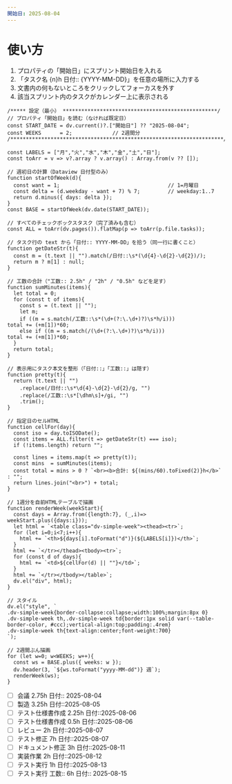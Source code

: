 ```yaml
---
開始日: 2025-08-04
---
```

# 使い方
1. プロパティの「開始日」にスプリント開始日を入れる
2. 「タスク名 {n}h 日付:: {YYYY-MM-DD}」を任意の場所に入力する
3. 文書内の何もないところをクリックしてフォーカスを外す
4. 該当スプリント内のタスクがカレンダー上に表示される

```dataviewjs
/***** 設定（最小） **************************************************/
// プロパティ「開始日」を読む（なければ既定日）
const START_DATE = dv.current()?.["開始日"] ?? "2025-08-04";
const WEEKS      = 2;             // 2週間分
/*********************************************************************/

const LABELS = ["月","火","水","木","金","土","日"];
const toArr = v => v?.array ? v.array() : Array.from(v ?? []);

// 週初日の計算（Dataview 日付型のみ）
function startOfWeek(d){
  const want = 1;                                   // 1=月曜日
  const delta = (d.weekday - want + 7) % 7;         // weekday:1..7
  return d.minus({ days: delta });
}
const BASE = startOfWeek(dv.date(START_DATE));

// すべてのチェックボックスタスク（完了済みも含む）
const ALL = toArr(dv.pages()).flatMap(p => toArr(p.file.tasks));

// タスク行の text から「日付:: YYYY-MM-DD」を拾う（同一行に書くこと）
function getDateStr(t){
  const m = (t.text || "").match(/日付::\s*(\d{4}-\d{2}-\d{2})/);
  return m ? m[1] : null;
}

// 工数の合計（"工数:: 2.5h" / "2h" / "0.5h" などを足す）
function sumMinutes(items){
  let total = 0;
  for (const t of items){
    const s = (t.text || "");
    let m;
    if ((m = s.match(/工数::\s*(\d+(?:\.\d+)?)\s*h/i)))                  total += (+m[1])*60;
    else if ((m = s.match(/(\d+(?:\.\d+)?)\s*h/i)))                      total += (+m[1])*60;
  }
  return total;
}

// 表示用にタスク本文を整形（「日付::」「工数::」は隠す）
function pretty(t){
  return (t.text || "")
    .replace(/日付::\s*\d{4}-\d{2}-\d{2}/g, "")
    .replace(/工数::\s*[\dhm\s]+/gi, "")
    .trim();
}

// 指定日のセルHTML
function cellFor(day){
  const iso = day.toISODate();
  const items = ALL.filter(t => getDateStr(t) === iso);
  if (!items.length) return "";

  const lines = items.map(t => pretty(t));
  const mins  = sumMinutes(items);
  const total = mins > 0 ? `<br><b>合計: ${(mins/60).toFixed(2)}h</b>` : "";
  return lines.join("<br>") + total;
}

// 1週分を自前HTMLテーブルで描画
function renderWeek(weekStart){
  const days = Array.from({length:7}, (_,i)=> weekStart.plus({days:i}));
  let html = `<table class="dv-simple-week"><thead><tr>`;
  for (let i=0;i<7;i++){
    html += `<th>${days[i].toFormat("d")}(${LABELS[i]})</th>`;
  }
  html += `</tr></thead><tbody><tr>`;
  for (const d of days){
    html += `<td>${cellFor(d) || ""}</td>`;
  }
  html += `</tr></tbody></table>`;
  dv.el("div", html);
}

// スタイル
dv.el("style", `
.dv-simple-week{border-collapse:collapse;width:100%;margin:8px 0}
.dv-simple-week th,.dv-simple-week td{border:1px solid var(--table-border-color, #ccc);vertical-align:top;padding:.4rem}
.dv-simple-week th{text-align:center;font-weight:700}
`);

// 2週間ぶん描画
for (let w=0; w<WEEKS; w++){
  const ws = BASE.plus({ weeks: w });
  dv.header(3, `${ws.toFormat("yyyy-MM-dd")} 週`);
  renderWeek(ws);
}
```

- [ ] 会議 2.75h 日付::  2025-08-04
- [ ] 製造 3.25h 日付::2025-08-05
- [ ] テスト仕様書作成 2.25h 日付::2025-08-06
- [ ] テスト仕様書作成 0.5h 日付::2025-08-06
- [ ] レビュー 2h 日付::2025-08-07
- [ ] テスト修正 7h 日付::2025-08-07
- [ ] ドキュメント修正 3h 日付::2025-08-11
- [ ] 実装作業 2h 日付::2025-08-12
- [ ] テスト実行 1h 日付::2025-08-13
- [ ] テスト実行 工数:: 6h  日付:: 2025-08-15
